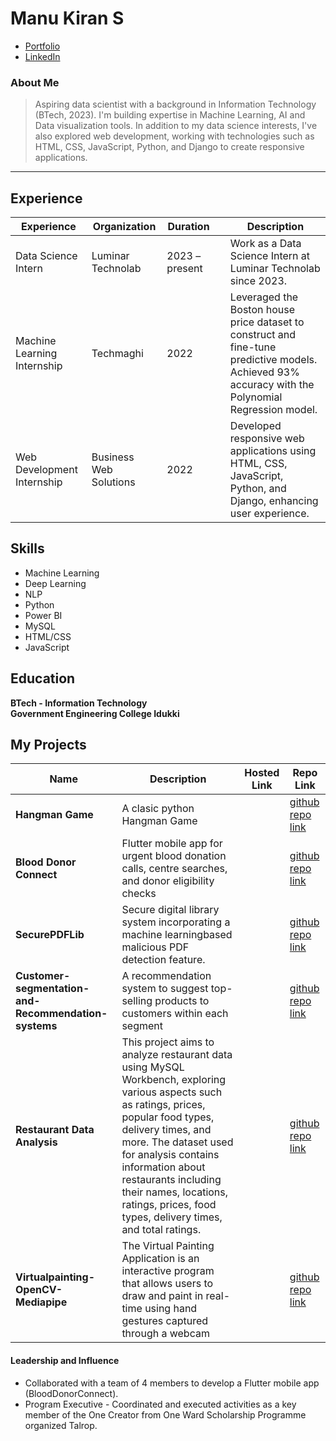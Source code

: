 # Manu Kiran S
 
- [Portfolio](https://manukirans.github.io/portfolio/)  
- [LinkedIn](https://www.linkedin.com/in/manukiran1327/)

### About Me

> Aspiring data scientist with a background in Information Technology (BTech, 2023). I'm building expertise in Machine Learning, AI and Data visualization tools. In addition to my data science interests, I've also explored web development, working with technologies such as HTML, CSS, JavaScript, Python, and Django to create responsive applications. 
---

## Experience

| **Experience**             | **Organization**        | **Duration** | | **Description**                                                                                                   |
|----------------------------|-------------------------|--------------|--------------|-------------------------------------------------------------------------------------------------------------------|
| Data Science Intern        | Luminar Technolab       | 2023 – present|         | Work as a Data Science Intern at Luminar Technolab since 2023.                                                   |
| Machine Learning Internship| Techmaghi               | 2022         |           | Leveraged the Boston house price dataset to construct and fine-tune predictive models. Achieved 93% accuracy with the Polynomial Regression model. |
| Web Development Internship | Business Web Solutions | 2022         |           | Developed responsive web applications using HTML, CSS, JavaScript, Python, and Django, enhancing user experience. |



## Skills
- Machine Learning
- Deep Learning
- NLP
- Python
- Power BI
- MySQL
- HTML/CSS
- JavaScript

## Education
**BTech - Information Technology**  
**Government Engineering College Idukki**  
 

## My Projects

| Name                | Description                                                               | Hosted Link                              | Repo Link                                                      |
|---------------------|---------------------------------------------------------------------------|------------------------------------------|----------------------------------------------------------------|
| **Hangman Game**    | A clasic python Hangman Game                                                                                     |    |[github repo link](https://github.com/manukirans/Hangman-Game)  |
| **Blood Donor Connect** | Flutter mobile app for urgent blood donation calls, centre searches, and donor eligibility checks   |        | [github repo link](https://github.com/manukirans/BloodDonorConnect) |
| **SecurePDFLib**    | Secure digital library system incorporating a machine learningbased malicious PDF detection feature.|          |  [github repo link](https://github.com/manukirans/SecurePDFLib) |
| **Customer-segmentation-and-Recommendation-systems**| A recommendation system to suggest top-selling products to customers within each segment || [github repo link](https://github.com/manukirans/Customer-segmentation-and-Recommendation-systems)|
| **Restaurant Data Analysis**| This project aims to analyze restaurant data using MySQL Workbench, exploring various aspects such as ratings, prices, popular food types, delivery times, and more. The dataset used for analysis contains information about restaurants including their names, locations, ratings, prices, food types, delivery times, and total ratings. | |  [github repo link](https://github.com/manukirans/restaurant-data-analysis.) |
| **Virtualpainting-OpenCV-Mediapipe** | The Virtual Painting Application is an interactive program that allows users to draw and paint in real-time using hand gestures captured through a webcam | | [github repo link](https://github.com/manukirans/virtualpainting-opencv-mediapipe) |

#### Leadership and Influence

- Collaborated with a team of 4 members to develop a Flutter mobile app (BloodDonorConnect).
- Program Executive - Coordinated and executed activities as a key member of the One Creator from One Ward Scholarship Programme organized Talrop. 


